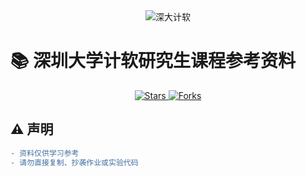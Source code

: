 <!-- 顶部横幅（建议尺寸 1200x300） -->
<div align="center">
  <img src="https://via.placeholder.com/1200x300/0D8ABC/FFFFFF?text=深圳大学计算机与软件学院研究生课程资料" alt="深大计软">
</div>

# 📚 深圳大学计软研究生课程参考资料

<div align="center">
  <a href="https://github.com/Xstly1014/-SZU_CS_Grad_Courses-/stargazers">
    <img src="https://img.shields.io/github/stars/Xstly1014/-SZU_CS_Grad_Courses-?color=blue&logo=github" alt="Stars">
  </a>
  <a href="https://github.com/Xstly1014/-SZU_CS_Grad_Courses-/network/members">
    <img src="https://img.shields.io/github/forks/Xstly1014/-SZU_CS_Grad_Courses-?color=green&logo=github" alt="Forks">
  </a>
</div>

## ⚠️ 声明
```diff
- 资料仅供学习参考
- 请勿直接复制、抄袭作业或实验代码
